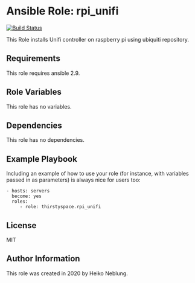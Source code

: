 Ansible Role: rpi_unifi
=======================

[![Build Status](https://travis-ci.com/ThirstySpace/ansible-role-rpi-unifi.svg?branch=master)](https://travis-ci.com/ThirstySpace/ansible-role-rpi-unifi)

This Role installs Unifi controller on raspberry pi using ubiquiti repository.

Requirements
------------

This role requires ansible 2.9.

Role Variables
--------------

This role has no variables.

Dependencies
------------

This role has no dependencies.

Example Playbook
----------------

Including an example of how to use your role (for instance, with variables passed in as parameters) is always nice for users too:

    - hosts: servers
      become: yes
      roles:
         - role: thirstyspace.rpi_unifi

License
-------

MIT

Author Information
------------------

This role was created in 2020 by Heiko Neblung.
